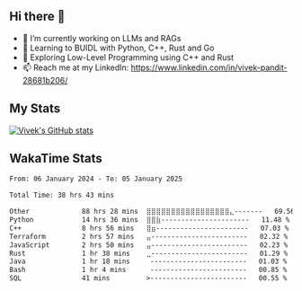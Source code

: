 ## Hi there 👋

- 🔭 I’m currently working on LLMs and RAGs
- 🌱 Learning to BUIDL with Python, C++, Rust and Go 
- 🤔 Exploring Low-Level Programming using C++ and Rust 
- 📫 Reach me at my LinkedIn: https://www.linkedin.com/in/vivek-pandit-28681b206/

## My Stats
[![Vivek's GitHub stats](https://github-readme-stats.vercel.app/api?username=ipanditi&show_icons=true&theme=dark)](https://ipanditi.github.io/)

## WakaTime Stats
<!--START_SECTION:waka-->

```txt
From: 06 January 2024 - To: 05 January 2025

Total Time: 38 hrs 43 mins

Other             88 hrs 28 mins  ⣿⣿⣿⣿⣿⣿⣿⣿⣿⣿⣿⣿⣿⣿⣿⣿⣿⣄-------   69.56 %
Python            14 hrs 36 mins  ⣿⣿⣷----------------------   11.48 %
C++               8 hrs 56 mins   ⣿⣶-----------------------   07.03 %
Terraform         2 hrs 57 mins   ⣤------------------------   02.32 %
JavaScript        2 hrs 50 mins   ⣤------------------------   02.23 %
Rust              1 hr 38 mins    ⣀------------------------   01.29 %
Java              1 hr 18 mins     ------------------------   01.03 %
Bash              1 hr 4 mins      ------------------------   00.85 %
SQL               41 mins         >------------------------   00.55 %
```

<!--END_SECTION:waka-->


